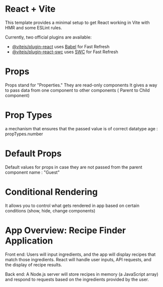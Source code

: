 # React + Vite

This template provides a minimal setup to get React working in Vite with HMR and some ESLint rules.

Currently, two official plugins are available:

- [@vitejs/plugin-react](https://github.com/vitejs/vite-plugin-react/blob/main/packages/plugin-react/README.md) uses [Babel](https://babeljs.io/) for Fast Refresh
- [@vitejs/plugin-react-swc](https://github.com/vitejs/vite-plugin-react-swc) uses [SWC](https://swc.rs/) for Fast Refresh




# Props 
Props stand for "Properties." They are read-only components
It gives a way to pass data from one component to other components ( Parent to Child component)
<Component key = value />

# Prop Types 
a mechanism that ensures that the passed value is of correct datatype
age : propTypes.number

# Default Props 
Default values for props in case they are not passed from the parent component 
name : "Guest"


# Conditional Rendering 
It allows you to control what gets rendered in app based on certain conditions
(show, hide, change components)



# App Overview: Recipe Finder Application

Front end: Users will input ingredients, and the app will display recipes that match those ingredients. React will handle user inputs, API requests, and the display of recipe results.

Back end: A Node.js server will store recipes in memory (a JavaScript array) and respond to requests based on the ingredients provided by the user.